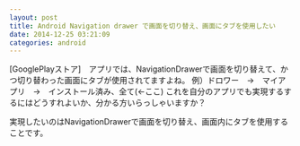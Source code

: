 ```yaml
---
layout: post
title: Android Navigation drawer で画面を切り替え、画面にタブを使用したい
date: 2014-12-25 03:21:09
categories: android
---
```

<p>[GooglePlayストア]　アプリでは、NavigationDrawerで画面を切り替えて、かつ切り替わった画面にタブが使用されてますよね。
例）ドロワー　→　マイアプリ　→　インストール済み、全て(←ここ)
これを自分のアプリでも実現するするにはどうすれよいか、分かる方いらっしゃいますか？</p>

<p>実現したいのはNavigationDrawerで画面を切り替え、画面内にタブを使用することです。</p>

